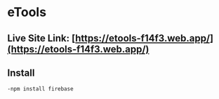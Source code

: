 # eTools
## Live Site Link: [https://etools-f14f3.web.app/](https://etools-f14f3.web.app/)

## Install
    -npm install firebase

